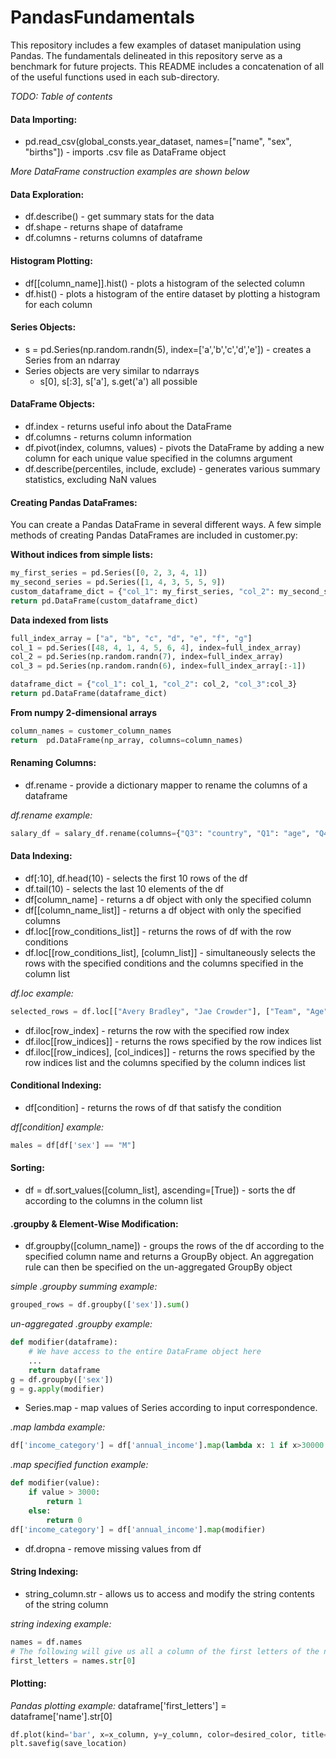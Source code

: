 # PandasFundamentals
This repository includes a few examples of dataset manipulation using Pandas. The fundamentals delineated in this repository serve as a benchmark for future projects. This README includes a concatenation of all of the useful functions used in each sub-directory.

*TODO: Table of contents*

#### Data Importing:
- pd.read_csv(global_consts.year_dataset, names=["name", "sex", "births"]) - imports .csv file as DataFrame object

*More DataFrame construction examples are shown below*

#### Data Exploration:
- df.describe() - get summary stats for the data
- df.shape - returns shape of dataframe
- df.columns - returns columns of dataframe

#### Histogram Plotting:
- df[[column_name]].hist() - plots a histogram of the selected column
- df.hist() - plots a histogram of the entire dataset by plotting a histogram for each column

#### Series Objects:
- s = pd.Series(np.random.randn(5), index=['a','b','c','d','e']) - creates a Series from an ndarray
- Series objects are very similar to ndarrays
	- s[0], s[:3], s['a'], s.get('a') all possible

#### DataFrame Objects:
- df.index - returns useful info about the DataFrame
- df.columns - returns column information
- df.pivot(index, columns, values) - pivots the DataFrame by adding a new column for each unique value specified in the columns argument
- df.describe(percentiles, include, exclude) - generates various summary statistics, excluding NaN values


#### Creating Pandas DataFrames:
You can create a Pandas DataFrame in several different ways. A few simple methods of creating Pandas DataFrames are included in customer.py:

**Without indices from simple lists:**

```python
my_first_series = pd.Series([0, 2, 3, 4, 1])
my_second_series = pd.Series([1, 4, 3, 5, 5, 9])
custom_dataframe_dict = {"col_1": my_first_series, "col_2": my_second_series}
return pd.DataFrame(custom_dataframe_dict)
```

**Data indexed from lists**

```python
full_index_array = ["a", "b", "c", "d", "e", "f", "g"]
col_1 = pd.Series([48, 4, 1, 4, 5, 6, 4], index=full_index_array)
col_2 = pd.Series(np.random.randn(7), index=full_index_array)
col_3 = pd.Series(np.random.randn(6), index=full_index_array[:-1])

dataframe_dict = {"col_1": col_1, "col_2": col_2, "col_3":col_3}
return pd.DataFrame(dataframe_dict)
```

**From numpy 2-dimensional arrays**

```python
column_names = customer_column_names
return  pd.DataFrame(np_array, columns=column_names)
```

#### Renaming Columns:
- df.rename - provide a dictionary mapper to rename the columns of a dataframe

*df.rename example:*
```python
salary_df = salary_df.rename(columns={"Q3": "country", "Q1": "age", "Q4": "educ", "Q5": "prof_exp", "Q10": "salary"})
```

#### Data Indexing:
- df[:10], df.head(10) - selects the first 10 rows of the df
- df.tail(10) - selects the last 10 elements of the df
- df[column_name] - returns a df object with only the specified column
- df[[column_name_list]] - returns a df object with only the specified columns
- df.loc[[row_conditions_list]] - returns the rows of df with the row conditions
- df.loc[[row_conditions_list], [column_list]] - simultaneously selects the rows with the specified conditions and the columns specified in the column list

*df.loc example:*  
```python
selected_rows = df.loc[["Avery Bradley", "Jae Crowder"], ["Team", "Age"]]
```

- df.iloc[row_index] - returns the row with the specified row index
- df.iloc[[row_indices]] - returns the rows specified by the row indices list
- df.iloc[[row_indices], [col_indices]] - returns the rows specified by the row indices list and the columns specified by the column indices list



#### Conditional Indexing:
- df[condition] - returns the rows of df that satisfy the condition

*df[condition] example:*

```python
males = df[df['sex'] == "M"]
```

#### Sorting:
- df = df.sort_values([column_list], ascending=[True]) - sorts the df according to the columns in the column list

#### .groupby & Element-Wise Modification:
- df.groupby([column_name]) - groups the rows of the df according to the specified column name and returns a GroupBy object. An aggregation rule can then be specified on the un-aggregated GroupBy object

*simple .groupby summing example:*

```python
grouped_rows = df.groupby(['sex']).sum()
```

*un-aggregated .groupby example:*
```python
def modifier(dataframe):
    # We have access to the entire DataFrame object here
    ... 
    return dataframe
g = df.groupby(['sex'])
g = g.apply(modifier)
```

- Series.map - map values of Series according to input correspondence. 

*.map lambda example:*
```python
df['income_category'] = df['annual_income'].map(lambda x: 1 if x>30000 else 0)
```

*.map specified function example:*
```python
def modifier(value):
    if value > 3000:
        return 1
    else:
        return 0
df['income_category'] = df['annual_income'].map(modifier)
```

- df.dropna - remove missing values from df

#### String Indexing:
- string_column.str - allows us to access and modify the string contents of the string column
 
 *string indexing example:*
 ```python
names = df.names
# The following will give us all a column of the first letters of the names
first_letters = names.str[0]
```

#### Plotting:
*Pandas plotting example:*
dataframe['first_letters'] = dataframe['name'].str[0]
```python
df.plot(kind='bar', x=x_column, y=y_column, color=desired_color, title=desired_title, xlabel=desired_xlabel, ylabel=desired_ylabel)
plt.savefig(save_location)
```